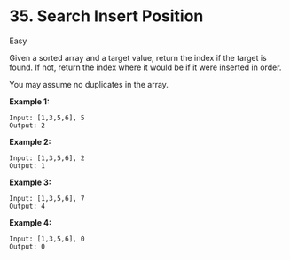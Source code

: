 # 35. Search Insert Position

Easy

<p>Given a sorted array and a target value, return the index if the target
is found. If not, return the index where it would be if it were inserted
in order.</p>

<p>You may assume no duplicates in the array.</p>

**Example 1:**

```
Input: [1,3,5,6], 5
Output: 2
```

**Example 2:**

```
Input: [1,3,5,6], 2
Output: 1
```

**Example 3:**

```
Input: [1,3,5,6], 7
Output: 4
```

**Example 4:**

```
Input: [1,3,5,6], 0
Output: 0
```
